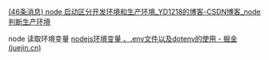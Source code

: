 [(46条消息) node 启动区分开发环境和生产环境_YD1218的博客-CSDN博客_node判断生产环境](https://blog.csdn.net/yq_dxp1218/article/details/100212039)

node 读取环境变量
[nodejs环境变量 、.env文件以及dotenv的使用 - 掘金 (juejin.cn)](https://juejin.cn/post/6993224664705138702)